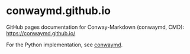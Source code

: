 # conwaymd.github.io

GitHub pages documentation for Conway-Markdown (conwaymd, CMD): <https://conwaymd.github.io/>

For the Python implementation, see [conwaymd].

[conwaymd]: https://github.com/conwaymd/conwaymd
